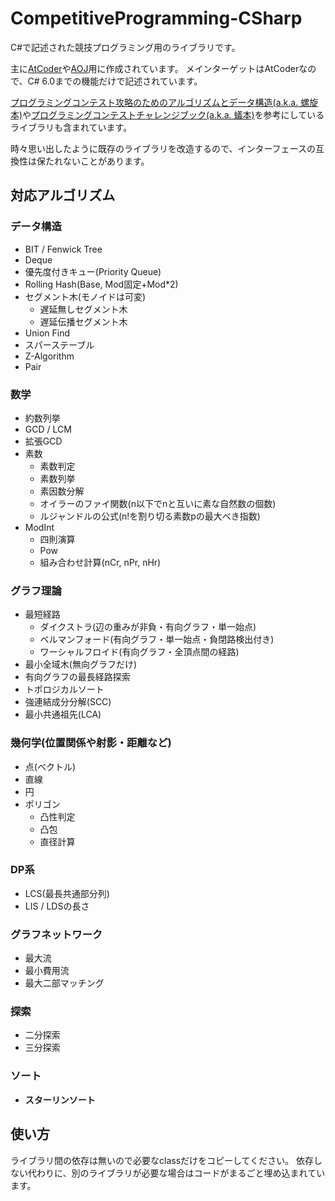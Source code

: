 # CompetitiveProgramming-CSharp

C#で記述された競技プログラミング用のライブラリです。

主に[AtCoder](https://atcoder.jp)や[AOJ](https://onlinejudge.u-aizu.ac.jp/home)用に作成されています。
メインターゲットはAtCoderなので、C# 6.0までの機能だけで記述されています。

[プログラミングコンテスト攻略のためのアルゴリズムとデータ構造(a.k.a. 螺旋本)](https://www.amazon.co.jp/dp/B00U5MVXZO)や[プログラミングコンテストチャレンジブック(a.k.a. 蟻本)](https://www.amazon.co.jp/dp/B00CY9256C)を参考にしているライブラリも含まれています。

時々思い出したように既存のライブラリを改造するので、インターフェースの互換性は保たれないことがあります。

## 対応アルゴリズム

### データ構造

- BIT / Fenwick Tree
- Deque
- 優先度付きキュー(Priority Queue)
- Rolling Hash(Base, Mod固定+Mod*2)
- セグメント木(モノイドは可変)
  - 遅延無しセグメント木
  - 遅延伝播セグメント木
- Union Find
- スパーステーブル
- Z-Algorithm
- Pair

### 数学

- 約数列挙
- GCD / LCM
- 拡張GCD
- 素数
  - 素数判定
  - 素数列挙
  - 素因数分解
  - オイラーのファイ関数(n以下でnと互いに素な自然数の個数)
  - ルジャンドルの公式(n!を割り切る素数pの最大べき指数)
- ModInt
  - 四則演算
  - Pow
  - 組み合わせ計算(nCr, nPr, nHr)

### グラフ理論

- 最短経路
  - ダイクストラ(辺の重みが非負・有向グラフ・単一始点)
  - ベルマンフォード(有向グラフ・単一始点・負閉路検出付き)
  - ワーシャルフロイド(有向グラフ・全頂点間の経路)
- 最小全域木(無向グラフだけ)
- 有向グラフの最長経路探索
- トポロジカルソート
- 強連結成分分解(SCC)
- 最小共通祖先(LCA)

### 幾何学(位置関係や射影・距離など)

- 点(ベクトル)
- 直線
- 円
- ポリゴン
  - 凸性判定
  - 凸包
  - 直径計算

### DP系

- LCS(最長共通部分列)
- LIS / LDSの長さ

### グラフネットワーク

- 最大流
- 最小費用流
- 最大二部マッチング

### 探索

- 二分探索
- 三分探索

### ソート

- **スターリンソート**

## 使い方

ライブラリ間の依存は無いので必要なclassだけをコピーしてください。
依存しない代わりに、別のライブラリが必要な場合はコードがまるごと埋め込まれています。
